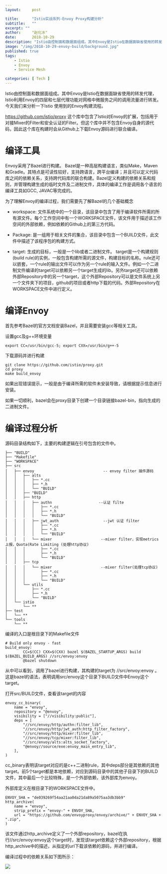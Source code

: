 ```yaml
---
layout:     post

title:      "Istio实战系列-Envoy Proxy构建分析"
subtitle:   ""
excerpt: ""
author:     "赵化冰"
date:       2018-10-29
description: "Istio由控制面和数据面组成。其中Envoy是Istio在数据面缺省使用的转发代理，Istio利用Envoy的四层和七层代理功能对网格中微服务之间的调用流量进行转发。今天我>们来分析一下Istio 使用到的Envoy构建流程。"
image: "/img/2018-10-29-envoy-build/background.jpg"
published: true 
tags:
    - Istio 
    - Envoy
    - Service Mesh 

categories: [ Tech ]
---
```


Istio由控制面和数据面组成。其中Envoy是Istio在数据面缺省使用的转发代理，Istio利用Envoy的四层和七层代理功能对网格中微服务之间的调用流量进行转发。今天我们来分析一下Istio 使用到的Envoy构建流程。

https://github.com/istio/proxy 这个库中包含了Istio对Envoy的扩展，包括用于对接Mixer的Filter和安全认证的Filter。但这个库中并不包含Envoy自身的源代码，因此这个库在构建时会从Github上下载Envoy源码进行联合编译。


# 编译工具

Envoy采用了Bazel进行构建。 Bazel是一种高层构建语言，类似Make，Maven和Gradle。其特点是可读性较好，支持跨语言，跨平台编译；并且可以定义代码库之间的依赖关系，支持跨代码库的联合构建。Bazel定义构建的依赖关系和规则，并管理构建生成的临时文件及二进制文件，具体的编译工作是调用各个语言的编译工具如GCC, JAVAC等完成的。

为了理解Envoy的编译过程，我们需要先了解Bazel的几个基础概念

* workspace: 文件系统中的一个目录，该目录中包含了用于编译软件所需的所有源文件。每个工作空间中有一个WORKSPACE文件，该文件用于描述该工作空间的外部依赖，例如依赖的Github上的第三方代码。

* Package: 是一组用于相关文件的集合，该目录中包含一个BUILD文件，此文件中描述了该程序包的构建方式。

* target: 生成的目标，一般是一个lib或者二进制文件。 target是一个构建规则(build rule)的实例，一般包含构建所需的源文件，构建目标的名称。rule还可以嵌套，一个rule的输出文件可以作为另一个rule的输入文件。例如一个二进制文件编译的target可以依赖另一个target生成的lib。另外target还可以依赖外部Repository中的另一个target，这个外部Repository可以是文件系统上另一个文件夹下的项目，github的项目或者http下载的代码。外部Repository在WORKSPACE文件中进行定义。

# 编译Envoy

首先参考Bazel的官方文档安装Bazel，并且需要安装gcc等相关工具。

设置gcc及g++环境变量

```
export CC=/usr/bin/gcc-5; export CXX=/usr/bin/g++-5
```

下载源码并进行构建

```
git clone https://github.com/istio/proxy.git
cd proxy
make build_envoy
```

如果出现错误提示，一般是由于编译所需的软件未安装导致，请根据提示信息进行安装。

如果一切顺利，bazel会在proxy目录下创建一个目录链接bazel-bin，指向生成的二进制文件。

# 编译过程分析

源码目录结构如下，主要的构建逻辑在引号包含的文件中。

```
├── "BUILD"
├── "Makefile"
├── "WORKSPACE"
├── src
│   ├── envoy                               -- envoy filter 插件源码
│   │   ├── alts
│   │   │   ├── *.cc
│   │   │   ├── *.h
│   │   │   └── "BUILD"
│   │   ├── "BUILD"
│   │   ├── http
│   │   │   ├── authn                     --认证 filte
│   │   │   │   ├── *.cc
│   │   │   │   ├── *.h
│   │   │   │   └── "BUILD"
│   │   │   ├── jwt_auth                    --jwt 认证 filter
│   │   │   │   ├── *.cc
│   │   │   │   ├── *.h
│   │   │   │   └── "BUILD"
│   │   │   └── mixer                      --mixer filter，实现metrics上报，Quota(Rate Limiting (处理http协议) 
│   │   │       ├── *.cc
│   │   │       ├── *.h
│   │   │       └── "BUILD"
│   │   ├── tcp
│   │   │   └── mixer                      --mixer filter(处理tcp协议)
│   │   │       ├── *.cc
│   │   │       ├── *.h
│   │   │       └── "BUILD"
│   │   └── utils
│   │       ├── *.cc
│   │       ├── *.h
│   │       └── "BUILD"
│   └── istio
│       └── **
├── test
│   └── **
└── tools
    └── **
```

编译的入口是根目录下的Makefile文件

```
# Build only envoy - fast
build_envoy:
        CC=$(CC) CXX=$(CXX) bazel $(BAZEL_STARTUP_ARGS) build $(BAZEL_BUILD_ARGS) //src/envoy:envoy
        @bazel shutdown
```

从中可以看到，调用了bazel进行构建，其构建的target为 //src/envoy:envoy 。这是bazel的语法，表明调用src/envoy这个目录下BUILD文件中Envoy这个target。

打开src/BUILD文件，查看该target的内容

```
envoy_cc_binary(
    name = "envoy",
    repository = "@envoy",
    visibility = ["//visibility:public"],
    deps = [
        "//src/envoy/http/authn:filter_lib",
        "//src/envoy/http/jwt_auth:http_filter_factory",
        "//src/envoy/http/mixer:filter_lib",
        "//src/envoy/tcp/mixer:filter_lib",
        "//src/envoy/alts:alts_socket_factory",
        "@envoy//source/exe:envoy_main_entry_lib",
    ],
)
```

cc_binary表明该target对应的是c++二进制rule，其中deps部分是其依赖的其他target。前5个target都是本地依赖，对应到源码目录中的其他子目录下的BUILD文件，其中最后一个比较特殊，是一个外部依赖，该外部库为envoy。

外部库定义在根目录下的WORKSPACE文件中。

```
ENVOY_SHA = "de039269f54aa21aa0da21da89a5075aa3db3bb9"
http_archive(
    name = "envoy",
    strip_prefix = "envoy-" + ENVOY_SHA,
    url = "https://github.com/envoyproxy/envoy/archive/" + ENVOY_SHA + ".zip",
)
```

该文件通过http_archive定义了一个外部repository，bazel在执行//src/envoy:envoy这个target时，发现该target依赖这个外部repository，根据http_archive中的描述，从指定的url下载该依赖的源码，并进行编译。

编译过程中的依赖关系如下图所示：


![](/img/2018-10-29-envoy-build/envoy-build.png)






